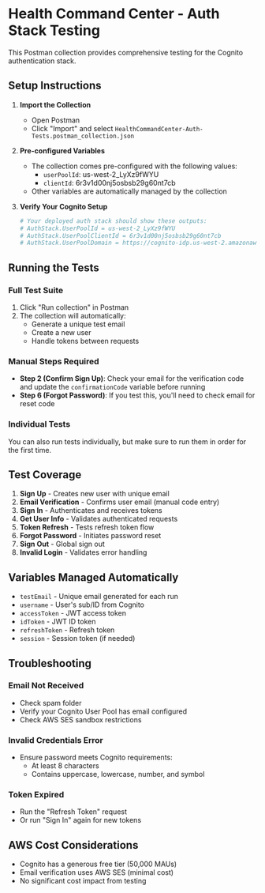 # Health Command Center - Auth Stack Testing

This Postman collection provides comprehensive testing for the Cognito authentication stack.

## Setup Instructions

1. **Import the Collection**
   - Open Postman
   - Click "Import" and select `HealthCommandCenter-Auth-Tests.postman_collection.json`

2. **Pre-configured Variables**
   - The collection comes pre-configured with the following values:
     - `userPoolId`: us-west-2_LyXz9fWYU
     - `clientId`: 6r3v1d00nj5osbsb29g60nt7cb
   - Other variables are automatically managed by the collection

3. **Verify Your Cognito Setup**
   ```bash
   # Your deployed auth stack should show these outputs:
   # AuthStack.UserPoolId = us-west-2_LyXz9fWYU
   # AuthStack.UserPoolClientId = 6r3v1d00nj5osbsb29g60nt7cb
   # AuthStack.UserPoolDomain = https://cognito-idp.us-west-2.amazonaws.com/us-west-2_LyXz9fWYU
   ```

## Running the Tests

### Full Test Suite
1. Click "Run collection" in Postman
2. The collection will automatically:
   - Generate a unique test email
   - Create a new user
   - Handle tokens between requests

### Manual Steps Required
- **Step 2 (Confirm Sign Up)**: Check your email for the verification code and update the `confirmationCode` variable before running
- **Step 6 (Forgot Password)**: If you test this, you'll need to check email for reset code

### Individual Tests
You can also run tests individually, but make sure to run them in order for the first time.

## Test Coverage

1. **Sign Up** - Creates new user with unique email
2. **Email Verification** - Confirms user email (manual code entry)
3. **Sign In** - Authenticates and receives tokens
4. **Get User Info** - Validates authenticated requests
5. **Token Refresh** - Tests refresh token flow
6. **Forgot Password** - Initiates password reset
7. **Sign Out** - Global sign out
8. **Invalid Login** - Validates error handling

## Variables Managed Automatically

- `testEmail` - Unique email generated for each run
- `username` - User's sub/ID from Cognito
- `accessToken` - JWT access token
- `idToken` - JWT ID token
- `refreshToken` - Refresh token
- `session` - Session token (if needed)

## Troubleshooting

### Email Not Received
- Check spam folder
- Verify your Cognito User Pool has email configured
- Check AWS SES sandbox restrictions

### Invalid Credentials Error
- Ensure password meets Cognito requirements:
  - At least 8 characters
  - Contains uppercase, lowercase, number, and symbol

### Token Expired
- Run the "Refresh Token" request
- Or run "Sign In" again for new tokens

## AWS Cost Considerations
- Cognito has a generous free tier (50,000 MAUs)
- Email verification uses AWS SES (minimal cost)
- No significant cost impact from testing
